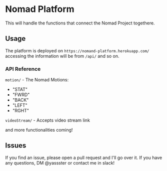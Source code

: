 # Nomad Platform

This will handle the functions that connect the Nomad Project togethere.

## Usage

The platform is deployed on `https://nomand-platform.herokuapp.com/` accessing the information will be from `/api/` and so on.

### API Reference

`motion/` - The Nomad Motions:
* "STAT"
* "FWRD"
* "BACK"
* "LEFT"
* "RGHT"

`videoStream/` - Accepts video stream link

and more functionalities coming!

## Issues

If you find an issue, please open a pull request and I'll go over it. If you have any questions, DM @yassster or contact me in slack!